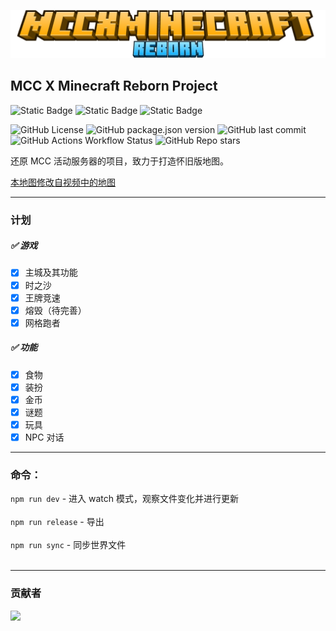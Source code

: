 ![logo](./logo.png)

## MCC X Minecraft Reborn Project

![Static Badge](https://img.shields.io/badge/%F0%9F%90%A7QQGroup-1033951707-blue)
![Static Badge](https://img.shields.io/badge/minecraft-1.21.80-purple)
![Static Badge](https://img.shields.io/badge/API-2.0.0--beta-purple)

![GitHub License](https://img.shields.io/github/license/Howie114514/MCCxMinecraftReborn)
![GitHub package.json version](https://img.shields.io/github/package-json/v/Howie114514/MCCxMinecraftReborn)
![GitHub last commit](https://img.shields.io/github/last-commit/Howie114514/MCCxMinecraftReborn)
![GitHub Actions Workflow Status](https://img.shields.io/github/actions/workflow/status/Howie114514/MCCxMinecraftReborn/build.yml)
![GitHub Repo stars](https://img.shields.io/github/stars/Howie114514/MCCxMinecraftReborn?style=flat)

还原 MCC 活动服务器的项目，致力于打造怀旧版地图。

[本地图修改自视频中的地图](https://www.bilibili.com/video/BV1r7iwedEZe/)
<br>

---

### 计划

##### ✅ 游戏

- [x] 主城及其功能
- [x] 时之沙
- [x] 王牌竞速
- [x] 熔毁（待完善）
- [x] 网格跑者

##### ✅ 功能

- [x] 食物
- [x] 装扮
- [x] 金币
- [x] 谜题
- [x] 玩具
- [x] NPC 对话

---

### 命令：

`npm run dev` - 进入 watch 模式，观察文件变化并进行更新<br><br>
`npm run release` - 导出<br><br>
`npm run sync` - 同步世界文件<br><br>

---

### 贡献者

<a href="https://github.com/Howie114514/MCCxMinecraftReborn/graphs/contributors">
  <img src="https://contrib.rocks/image?repo=Howie114514/MCCxMinecraftReborn" />
</a>
